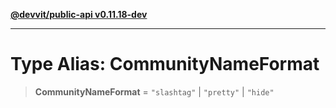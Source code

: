 [**@devvit/public-api v0.11.18-dev**](../../README.md)

---

# Type Alias: CommunityNameFormat

> **CommunityNameFormat** = `"slashtag"` \| `"pretty"` \| `"hide"`
